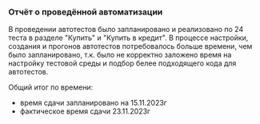 ### **Отчёт о проведённой автоматизации**

В проведении автотестов было запланировано и реализовано по 24 теста в разделе "Купить" и "Купить в кредит".
В процессе настройки, создания и прогонов автотестов потребовалось больше времени, чем было запланировано, т.к. было не корректно заложено время на настройку тестовой среды и подбор белее подходящего кода для автотестов.

Общий итог по времени: 
 - время сдачи запланировано на 15.11.2023г
 - фактическое время сдачи 23.11.2023г